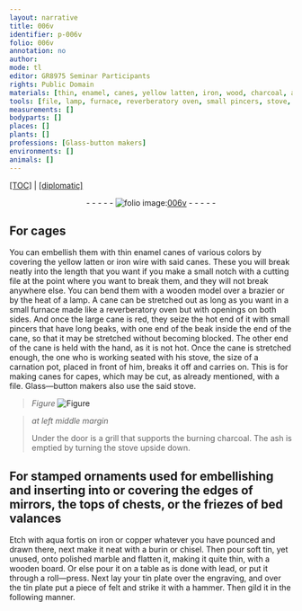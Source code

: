 ```yaml
---
layout: narrative
title: 006v
identifier: p-006v
folio: 006v
annotation: no
author:
mode: tl
editor: GR8975 Seminar Participants
rights: Public Domain
materials: [thin, enamel, canes, yellow latten, iron, wood, charcoal, ash, aqua fortis, copper, soft, tin, marble, lead, felt]
tools: [file, lamp, furnace, reverberatory oven, small pincers, stove, burin, chisel, roll-press, hammer]
measurements: []
bodyparts: []
places: []
plants: []
professions: [Glass-button makers]
environments: []
animals: []
---
```


<p><a href="{{ site.baseurl }}/translation/" target="_blank">[TOC]</a> | <a href="{{ site.baseurl }}/texts/p-006v_tc/">[diplomatic]</a></p><div class="folio" align="center">- - - - - <a href="http://gallica.bnf.fr/ark:/12148/btv1b10500001g/f18.image" target="_blank"><img src="https://cu-mkp.github.io/2017-workshop-edition/assets/photo-icon.png" alt="folio image: " style="display:inline-block; margin-bottom:-3px;"/>006v</a> - - - - - </div>  
  

## For cages

 
You can embellish them with <span class="m">thin</span> <span class="m">enamel</span> <span class="m">canes</span> of various colors by covering the <span class="m">yellow latten</span> or <span class="m">iron</span> wire with said canes. These you will break neatly into the length that you want if you make a small notch with a cutting <span class="tl">file</span> at the point where you want to break them, and they will not break anywhere else. You can bend them with a <span class="m">wood</span>en model over a brazier or by the heat of a <span class="tl">lamp</span>. A cane can be stretched out as long as you want in a small <span class="tl">furnace</span> made like a <span class="tl">reverberatory oven</span> but with openings on both sides. And once the large cane is red, they seize the hot end of it with <span class="tl">small pincers</span> that have long beaks, with one end of the beak inside the end of the cane, so that it may be stretched without becoming blocked. The other end of the cane is held with the hand, as it is not hot. Once the cane is stretched enough, the one who is working seated with his <span class="tl">stove</span>, the size of a carnation pot, placed in front of him, breaks it off and carries on. This is for making canes for capes, which may be cut, as already mentioned, with a <span class="tl">file</span>. <span class="pro">Glass—button makers</span> also use the said <span class="tl">stove</span>.
 
> *Figure*
> <a href="https://drive.google.com/open?id=0B9-oNrvWdlO5eVFRYjVCTmczcmM" target="_blank"><img src="https://cu-mkp.github.io/GR8975-edition/assets/photo-icon.png" alt="Figure" style="display:inline-block; margin-bottom:-3px;"/></a>
 
> *at left middle margin*
> 
> 
>   Under the door is a grill that supports the burning <span class="m">charcoal</span>. The <span class="m">ash</span> is emptied by turning the <span class="tl">stove</span> upside down.
 
 
  

## For stamped ornaments used for embellishing and inserting into or covering the edges of mirrors, the tops of chests, or the friezes of bed valances

 
Etch with <span class="m">aqua fortis</span> on <span class="m">iron</span> or <span class="m">copper</span> whatever you have pounced and drawn there, next make it neat with a <span class="tl">burin</span> or <span class="tl">chisel</span>. Then pour <span class="m">soft</span> <span class="m">tin</span>, yet unused, onto polished <span class="m">marble</span> and flatten it, making it quite thin, with a <span class="m">wood</span>en board. Or else pour it on a table as is done with <span class="m">lead</span>, or put it through a <span class="tl">roll—press</span>. Next lay your <span class="m">tin</span> plate over the engraving, and over the <span class="m">tin</span> plate put a piece of <span class="m">felt</span> and strike it with a <span class="tl">hammer</span>. Then gild it in the following manner.
 
